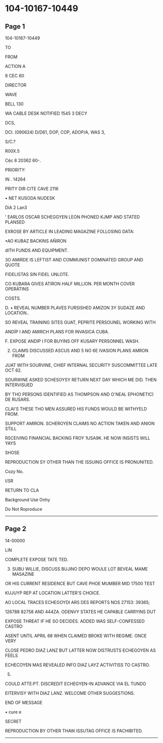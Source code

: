 # 104-10167-10449

## Page 1

104-10167-10449

TO

FROM

ACTION A

8 CEC 60

DIRECTOR

WAVE

BELL 130

WA CABLE DESK NOTIFIED 1545 3 DECY

DCS,

DCI. (090624) D/D61, DOP, COP, ADOP/A, WAS 3,

S/C.?

R00X.5

Cệc 8 20362 60-.

PRIORITY:

IN . 14264

PRITY DIR CITE CAVE 2116

• NET KUSODA NUDESK

DiA 2 Lan3

' EARLOS OSCAR SCHEGGYEN LEON PHONED KJMP AND STATED PLANSED

EXROSE BY ARTICLE IN LEADING MAGAZINE FOLLOSING DATA:

•AO KUBAZ BACKINS AÑIRON

dITH FUNDS AND EQUIPMENT.

3O AMIRDE IS LEFTIST AND COMMUNIST DOMINATED GROUP AND QUOTE

FIDELISTAS SIN FIDEL UNLOTE.

CO KUBARA GIVES ATIRON HALF MILLION. PER MONTH COVER OPERÁTINS

COSTS.

D. • REVEAL NUMBER PLAVES FURSISHED AMIZON 3Y SUDAZE AND LOCATION..

SO REVEAL TRAINING SITES GUAT, PEPRITE PERSOUNEL WORKING WITH

ANDÍP I AND AMIRCH PLANS FOR INVASICA CUBA.

F. EXPOSE ANDIP I FOR BUYINS OFF KUSARY PERSONNEL WASH.

2. CLAIMS DISCUSSED ASCUS AND 5 NO 6E IVASION PLANS AMRON FROM

JUAT WITH SOURVINE, CHIEF INTERNAL SECURITY SUSCOMMITTEE LATE OCT 62.

SOURWINE ASKED SCHESOYSY RETURN NEXT DAY WHICH ME DID. THEN INTERVISUED

BY THO PERSONS IDENTIFIED AS THOMPSON AND O'NEAL EPHONETIC) DE RUSARS.

CLAI'S THESE THO MEN ASSURED HIS FUNDS WOULD BE WITHYELD FROM.

SUPPORT AMIRON. SCHEROYEN CLAIMS NO ACTION TAKEN AND ANION STILL

RSCEIVING FINANCIAL BACKING FROY 1USA9K. HE NOW INSISTS WILL YAYS

SHOSE

REPRODUCTION SY OTHER THAN THE ISSUING OFFICE IS PRONUNITED.

Cozy No.

I/SR

RETURN TO CLA

Background Use Onhy

Do Not Roproduce

---

## Page 2

14-00000

LIN

COMPLETE EXPOSE TATE TED.

3. SUBU WILLIE, DISCUSS BUJINO DEPO WOULE LOT BEVEAL MAME MASAZINE

OR HIS CURRENT RESIDENCE BUT CAVE PHOE MUMBER MID 17500 TEST

KUJUYP REP AT LOCATION LATTER'S CHOICE.

AO LOCAL TRACES ECHEGOYDI ARS DES REPORTS NOS 27153: 39365;

126788 82758 AND 444ZA. ODENVY STATES HE CAPABLE CARRYINS DUT

EXPOSE THREAT IF HE SO DECIDES. ADDED WAS SELF-CONFESSED CASTRO

ASENT UNTIL APRIL 68 WHEN CLAIMED BROKE WITH REGIME. ONCE VERY

CLOSE PEDRO DIAZ LANZ BUT LATTER NOW DISTRUSTS ECHEGOYEN AS FEELS

ECHECOYEN MAS REVEALED INFO DIAZ LAYZ ACTIVITISS TO CASTRO.

5.

COULD ATTE:PT. DISCREDIT ECHEGYEN-IN ADVANCE VIA EL TUNDO

EITERVISY WITH DIAZ LANZ. WELCOME OTHER SUGGESTIONS.

END OF MESSAGE

• cure e

SECRET

REPRODUCTION BY OTHER THAW ISSUTAG OFFICE IS PACHIBITED.

---

